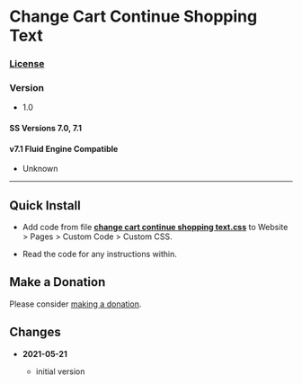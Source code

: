 # Change Cart Continue Shopping Text

### [License][99]

### Version

  * 1.0

#### SS Versions 7.0, 7.1

#### v7.1 Fluid Engine Compatible

  * Unknown

---

## Quick Install

* Add code from file
  **[change cart continue shopping text.css](change%20cart%20continue%20shopping%20text.css#L1)**
  to Website > Pages > Custom Code > Custom CSS.
  
* Read the code for any instructions within.

## Make a Donation

Please consider
[making a donation](https://github.com/tomsWebConsulting/twcsl#make-a-donation).

## Changes

<!-- * **2021-07-01**

  * added code to change read more link
  * use twcsl
  * bumped version to 0.1d2
  -->
* **2021-05-21**

  * initial version

[99]: https://github.com/tomsWebConsulting/twcsl/blob/main/LICENSE.txt#L1
